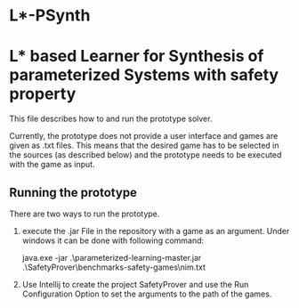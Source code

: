 # L*-PSynth
L* based Learner for Synthesis of parameterized Systems with safety property
=================================

This file describes how to and run the prototype solver.

Currently, the prototype does not provide a user interface and games are given
as .txt files. This means that the desired game has to be selected in the
sources (as described below) and the prototype needs to be executed with the game as input.


Running the prototype
---------------------

There are two ways to run the prototype.

1) execute the .jar File in the repository with a game as an argument. Under windows it  can be done with following command:

    java.exe -jar .\parameterized-learning-master.jar .\SafetyProver\benchmarks-safety-games\nim.txt 

  
2) Use Intellij to create the project SafetyProver and use the Run Configuration Option to set the arguments to the path of the games.

